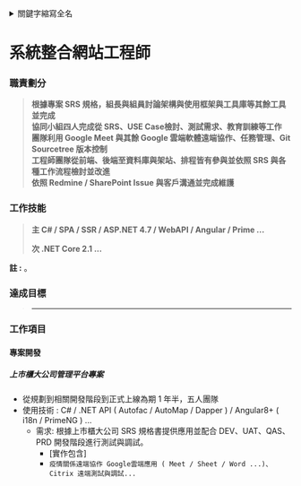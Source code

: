 <details>
<summary>關鍵字縮寫全名</summary>

SRS:軟體需求說明 Software requirements specification

poc：系統

eip：系統

ICMS：內容管理平台系統

MSA：量測系統

SAM：軟體資產管理

PAM：

PORTAL：

IDES：Internet Demonstration and Evaluation System 交互式演示与评估系统

DEV：Development System，开发系统

QAS：Quality Assurance System，质量保证系统

UAT：User Acceptance Test 用户验收测试

PRD：Production System，生产系统

ERP：Enterprise resource planning

POS：Point of Sale

CRM：Customer Relationship Management

BI：Business Intelligence

eCOM：支援購物車、整合線上金流，可成立訂單，服務消費者做線上銷售的品牌官網。

app：

OMS：Order Management System

CDP：Customer Data Platform

</details>

# 系統整合網站工程師

### 職責劃分

> **根據專案 SRS 規格，組長與組員討論架構與使用框架與工具庫等其餘工具並完成** </br>
> **協同小組四人完成從 SRS、USE Case檢討、測試需求、教育訓練等工作** </br>
> **團隊利用 Google Meet 與其餘 Google 雲端軟體遠端協作、任務管理、Git Sourcetree 版本控制** </br>
> **工程師團隊從前端、後端至資料庫與架站、排程皆有參與並依照 SRS 與各種工作流程檢討並改進** </br>
> **依照 Redmine / SharePoint Issue 與客戶溝通並完成維護** </br>

### 工作技能

> **主 C# / SPA / SSR / ASP.NET 4.7 / WebAPI / Angular / Prime ...**
>
> **次 .NET Core 2.1 ...**

**註 :** 。

### 達成目標

> * ****


### 工作項目

#### 專案開發


##### 上市櫃大公司管理平台專案

* 從規劃到相關開發階段到正式上線為期 1 年半，五人團隊
* 使用技術 : C# / .NET API ( Autofac / AutoMap / Dapper ) / Angular8+ ( i18n / PrimeNG ) ...
  * 需求: 根據上市櫃大公司 SRS 規格書提供應用並配合 DEV、UAT、QAS、PRD 開發階段進行測試與調試。
    * [實作包含]
    * `疫情關係遠端協作 Google雲端應用 ( Meet / Sheet / Word ...)、Citrix 遠端測試與調試...`
